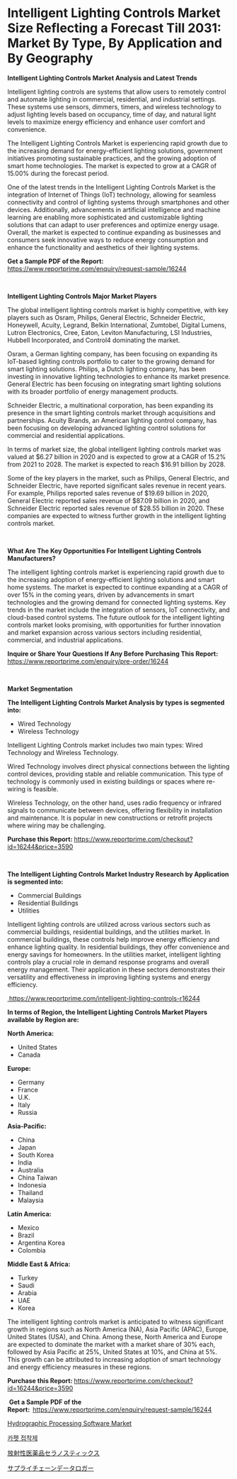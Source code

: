 <p><h1>Intelligent Lighting Controls Market Size Reflecting a Forecast Till 2031: Market By Type, By Application and By Geography</h1></p><p><strong>Intelligent Lighting Controls Market Analysis and Latest Trends</strong></p>
<p><p>Intelligent lighting controls are systems that allow users to remotely control and automate lighting in commercial, residential, and industrial settings. These systems use sensors, dimmers, timers, and wireless technology to adjust lighting levels based on occupancy, time of day, and natural light levels to maximize energy efficiency and enhance user comfort and convenience.</p><p>The Intelligent Lighting Controls Market is experiencing rapid growth due to the increasing demand for energy-efficient lighting solutions, government initiatives promoting sustainable practices, and the growing adoption of smart home technologies. The market is expected to grow at a CAGR of 15.00% during the forecast period.</p><p>One of the latest trends in the Intelligent Lighting Controls Market is the integration of Internet of Things (IoT) technology, allowing for seamless connectivity and control of lighting systems through smartphones and other devices. Additionally, advancements in artificial intelligence and machine learning are enabling more sophisticated and customizable lighting solutions that can adapt to user preferences and optimize energy usage. Overall, the market is expected to continue expanding as businesses and consumers seek innovative ways to reduce energy consumption and enhance the functionality and aesthetics of their lighting systems.</p></p>
<p><strong>Get a Sample PDF of the Report:&nbsp;</strong> <a href="https://www.reportprime.com/enquiry/request-sample/16244">https://www.reportprime.com/enquiry/request-sample/16244</a></p>
<p>&nbsp;</p>
<p><strong>Intelligent Lighting Controls Major Market Players</strong></p>
<p><p>The global intelligent lighting controls market is highly competitive, with key players such as Osram, Philips, General Electric, Schneider Electric, Honeywell, Acuity, Legrand, Belkin International, Zumtobel, Digital Lumens, Lutron Electronics, Cree, Eaton, Leviton Manufacturing, LSI Industries, Hubbell Incorporated, and Control4 dominating the market.</p><p>Osram, a German lighting company, has been focusing on expanding its IoT-based lighting controls portfolio to cater to the growing demand for smart lighting solutions. Philips, a Dutch lighting company, has been investing in innovative lighting technologies to enhance its market presence. General Electric has been focusing on integrating smart lighting solutions with its broader portfolio of energy management products.</p><p>Schneider Electric, a multinational corporation, has been expanding its presence in the smart lighting controls market through acquisitions and partnerships. Acuity Brands, an American lighting control company, has been focusing on developing advanced lighting control solutions for commercial and residential applications.</p><p>In terms of market size, the global intelligent lighting controls market was valued at $6.27 billion in 2020 and is expected to grow at a CAGR of 15.2% from 2021 to 2028. The market is expected to reach $16.91 billion by 2028.</p><p>Some of the key players in the market, such as Philips, General Electric, and Schneider Electric, have reported significant sales revenue in recent years. For example, Philips reported sales revenue of $19.69 billion in 2020, General Electric reported sales revenue of $87.09 billion in 2020, and Schneider Electric reported sales revenue of $28.55 billion in 2020. These companies are expected to witness further growth in the intelligent lighting controls market.</p></p>
<p>&nbsp;</p>
<p><strong>What Are The Key Opportunities For Intelligent Lighting Controls Manufacturers?</strong></p>
<p><p>The intelligent lighting controls market is experiencing rapid growth due to the increasing adoption of energy-efficient lighting solutions and smart home systems. The market is expected to continue expanding at a CAGR of over 15% in the coming years, driven by advancements in smart technologies and the growing demand for connected lighting systems. Key trends in the market include the integration of sensors, IoT connectivity, and cloud-based control systems. The future outlook for the intelligent lighting controls market looks promising, with opportunities for further innovation and market expansion across various sectors including residential, commercial, and industrial applications.</p></p>
<p><strong>Inquire or Share Your Questions If Any Before Purchasing This Report:</strong> <a href="https://www.reportprime.com/enquiry/pre-order/16244">https://www.reportprime.com/enquiry/pre-order/16244</a></p>
<p>&nbsp;</p>
<p><strong>Market Segmentation</strong></p>
<p><strong>The Intelligent Lighting Controls Market Analysis by types is segmented into:</strong></p>
<p><ul><li>Wired Technology</li><li>Wireless Technology</li></ul></p>
<p><p>Intelligent Lighting Controls market includes two main types: Wired Technology and Wireless Technology. </p><p>Wired Technology involves direct physical connections between the lighting control devices, providing stable and reliable communication. This type of technology is commonly used in existing buildings or spaces where re-wiring is feasible.</p><p>Wireless Technology, on the other hand, uses radio frequency or infrared signals to communicate between devices, offering flexibility in installation and maintenance. It is popular in new constructions or retrofit projects where wiring may be challenging.</p></p>
<p><strong>Purchase this Report:&nbsp;</strong><a href="https://www.reportprime.com/checkout?id=16244&price=3590">https://www.reportprime.com/checkout?id=16244&price=3590</a></p>
<p>&nbsp;</p>
<p><strong>The Intelligent Lighting Controls Market Industry Research by Application is segmented into:</strong></p>
<p><ul><li>Commercial Buildings</li><li>Residential Buildings</li><li>Utilities</li></ul></p>
<p><p>Intelligent lighting controls are utilized across various sectors such as commercial buildings, residential buildings, and the utilities market. In commercial buildings, these controls help improve energy efficiency and enhance lighting quality. In residential buildings, they offer convenience and energy savings for homeowners. In the utilities market, intelligent lighting controls play a crucial role in demand response programs and overall energy management. Their application in these sectors demonstrates their versatility and effectiveness in improving lighting systems and energy efficiency.</p></p>
<p><a href="https://www.reportprime.com/intelligent-lighting-controls-r16244">&nbsp;https://www.reportprime.com/intelligent-lighting-controls-r16244</a></p>
<p><strong>In terms of Region, the Intelligent Lighting Controls Market Players available by Region are:</strong></p>
<p>
    <p> <strong> North America: </strong>
        <ul>
            <li>United States</li>
            <li>Canada</li>
        </ul>
        </p> 
    <p> <strong> Europe: </strong>
        <ul>
            <li>Germany</li>
            <li>France</li>
            <li>U.K.</li>
            <li>Italy</li>
            <li>Russia</li>
        </ul>
        </p> 
    <p> <strong> Asia-Pacific: </strong>
        <ul>
            <li>China</li>
            <li>Japan</li>
            <li>South Korea</li>
            <li>India</li>
            <li>Australia</li>
            <li>China Taiwan</li>
            <li>Indonesia</li>
            <li>Thailand</li>
            <li>Malaysia</li>
        </ul>
        </p> 
    <p> <strong> Latin America: </strong>
        <ul>
            <li>Mexico</li>
            <li>Brazil</li>
            <li>Argentina Korea</li>
            <li>Colombia</li>
        </ul>
        </p> 
    <p> <strong> Middle East & Africa: </strong>
        <ul>
            <li>Turkey</li>
            <li>Saudi</li>
            <li>Arabia</li>
            <li>UAE</li>
            <li>Korea</li>
        </ul>
    </p>
    </p>
<p><p>The intelligent lighting controls market is anticipated to witness significant growth in regions such as North America (NA), Asia Pacific (APAC), Europe, United States (USA), and China. Among these, North America and Europe are expected to dominate the market with a market share of 30% each, followed by Asia Pacific at 25%, United States at 10%, and China at 5%. This growth can be attributed to increasing adoption of smart technology and energy efficiency measures in these regions.</p></p>
<p><strong>Purchase this Report: </strong><a href="https://www.reportprime.com/checkout?id=16244&price=3590">https://www.reportprime.com/checkout?id=16244&price=3590</a></p>
<p>&nbsp;<strong>Get a Sample PDF of the Report:&nbsp;&nbsp;</strong><a href="https://www.reportprime.com/enquiry/request-sample/16244">https://www.reportprime.com/enquiry/request-sample/16244</a></p>
<p><strong></strong></p>
<p><p><a href="https://github.com/Whitneyboyettebo9kiw7yr13/Market-Research-Report-List-2/blob/main/hydrographic-processing-software-market.md">Hydrographic Processing Software Market</a></p><p><a href="https://github.com/sammyUltyylrich9067856/Market-Research-Report-List-1/blob/main/366178024342.md">카펫 접착제</a></p><p><a href="https://github.com/MosesSpinka1914/Market-Research-Report-List-1/blob/main/895688426189.md">放射性医薬品セラノスティックス</a></p><p><a href="https://github.com/bevdtkn4419963/Market-Research-Report-List-1/blob/main/760921226188.md">サプライチェーンデータロガー</a></p></p>